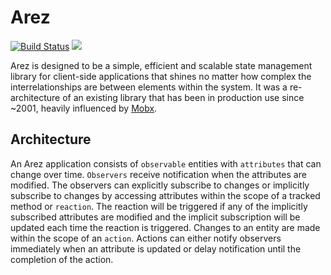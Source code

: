 # Arez

[![Build Status](https://secure.travis-ci.org/realityforge/arez.png?branch=master)](http://travis-ci.org/realityforge/arez)
[<img src="https://img.shields.io/maven-central/v/org.realityforge.arez/arez.svg?label=latest%20release"/>](http://search.maven.org/#search%7Cga%7C1%7Cg%3A%22org.realityforge.arez%22%20a%3A%22arez%22)

Arez is designed to be a simple, efficient and scalable state management library for
client-side applications that shines no matter how complex the interrelationships are
between elements within the system. It was a re-architecture of an existing library that
has been in production use since ~2001, heavily influenced by [Mobx](https://mobx.js.org/).

## Architecture

An Arez application consists of `observable` entities with `attributes` that can change over time.
`Observers` receive notification when the attributes are modified. The observers can explicitly
subscribe to changes or implicitly subscribe to changes by accessing attributes within the scope
of a tracked method or `reaction`. The reaction will be triggered if any of the implicitly subscribed
attributes are modified and the implicit subscription will be updated each time the reaction is
triggered. Changes to an entity are made within the scope of an `action`. Actions can either notify
observers immediately when an attribute is updated or delay notification until the completion of the
action.
